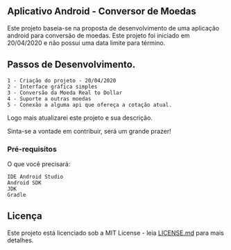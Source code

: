 ## Aplicativo Android - Conversor de Moedas

Este projeto baseia-se na proposta de desenvolvimento de uma aplicação android para conversão de moedas. 
Este projeto foi iniciado em 20/04/2020 e não possui uma data limite para término. 

## Passos de Desenvolvimento.
```
1 - Criação do projeto - 20/04/2020
2 - Interface gráfica simples
3 - Conversão da Moeda Real to Dollar
4 - Suporte a outras moedas
5 - Conexão a alguma api que ofereça a cotação atual.
```

Logo mais atualizarei este projeto e sua descrição. 

Sinta-se a vontade em contribuir, será um grande prazer! 

### Pré-requisitos

O que você precisará:

```
IDE Android Studio
Android SDK
JDK
Gradle
```

## Licença

Este projeto está licenciado sob a MIT License - leia [LICENSE.md](LICENSE.md) para mais detalhes.
